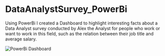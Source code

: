 # DataAnalystSurvey_PowerBi

Using PowerBi I created a Dashboard to highlight interesting facts about a Data Analyst survey conducted by Alex the Analyst for people who work or want to work in this field, such as the relation between their job title and average salary.

![PowerBi Dashboard](https://github.com/ncerletti/DataAnalystSurvey_PowerBi/assets/157298708/b4fd59c5-4cec-4da4-a163-b7f1560e99d1)
